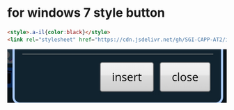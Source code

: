 # for windows 7 style button
```html
<style>.a-il{color:black}</style>
<link rel="stylesheet" href="https://cdn.jsdelivr.net/gh/SGI-CAPP-AT2/ilert.js/alert/1.0/custom.style/windows.css"> <!--for windows style buttons-->"
```
[![fromlypreviewofw7](IMG_20210213_095537.jpg)](win7.txt)
